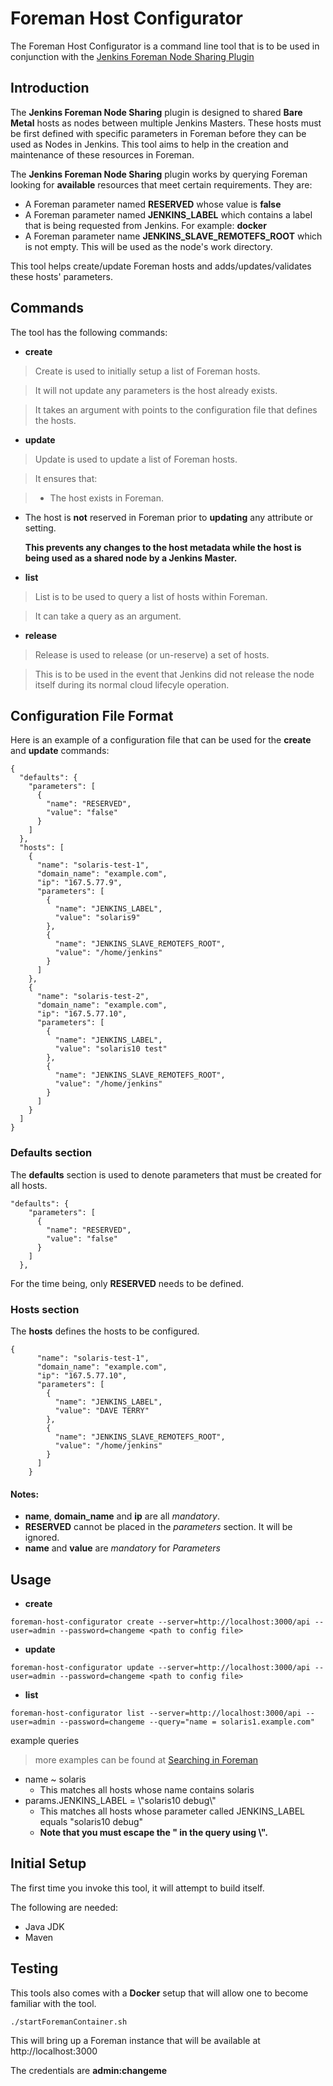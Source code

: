 # Foreman Host Configurator

The Foreman Host Configurator is a command line tool that is to be used in conjunction with the [Jenkins Foreman Node Sharing Plugin](https://wiki.jenkins-ci.org/display/JENKINS/Foreman+Node+Sharing+Plugin)

## Introduction

The **Jenkins Foreman Node Sharing** plugin is designed to shared **Bare Metal** hosts as nodes between multiple Jenkins Masters. These hosts must be first defined with specific parameters in Foreman before they can be used as Nodes in Jenkins. This tool aims to help in the creation and maintenance of these resources in Foreman.

The **Jenkins Foreman Node Sharing** plugin works by querying Foreman looking for **available** resources that meet certain requirements. They are:

- A Foreman parameter named **RESERVED** whose value is **false**
- A Foreman parameter named **JENKINS_LABEL** which contains a label that is being requested from Jenkins. For example: **docker**
- A Foreman parameter name **JENKINS_SLAVE_REMOTEFS_ROOT** which is not empty. This will be used as the node's work directory.

This tool helps create/update Foreman hosts and adds/updates/validates these hosts' parameters.

## Commands

The tool has the following commands:

- **create**

> Create is used to initially setup a list of Foreman hosts.

> It will not update any parameters is the host already exists.

> It takes an argument with points to the configuration file that defines the hosts.

- **update**

> Update is used to update a list of Foreman hosts.

> It ensures that:

> - The host exists in Foreman.
- The host is **not** reserved in Foreman prior to **updating** any attribute or setting.

  **__This prevents any changes to the host metadata while the host is being used as a shared node by a Jenkins Master.__**

- **list**

> List is to be used to query a list of hosts within Foreman.

> It can take a query as an argument.

- **release**

> Release is used to release (or un-reserve) a set of hosts.

> This is to be used in the event that Jenkins did not release the node itself during its normal cloud lifecyle operation.

## Configuration File Format

Here is an example of a configuration file that can be used for the **create** and **update** commands:

```
{
  "defaults": {
    "parameters": [
      {
        "name": "RESERVED",
        "value": "false"
      }
    ]
  },
  "hosts": [
    {
      "name": "solaris-test-1",
      "domain_name": "example.com",
      "ip": "167.5.77.9",
      "parameters": [
        {
          "name": "JENKINS_LABEL",
          "value": "solaris9"
        },
        {
          "name": "JENKINS_SLAVE_REMOTEFS_ROOT",
          "value": "/home/jenkins"
        }
      ]
    },
    {
      "name": "solaris-test-2",
      "domain_name": "example.com",
      "ip": "167.5.77.10",
      "parameters": [
        {
          "name": "JENKINS_LABEL",
          "value": "solaris10 test"
        },
        {
          "name": "JENKINS_SLAVE_REMOTEFS_ROOT",
          "value": "/home/jenkins"
        }
      ]
    }
  ]
}
```

### Defaults section

The **defaults** section is used to denote parameters that must be created for all hosts.

```
"defaults": {
    "parameters": [
      {
        "name": "RESERVED",
        "value": "false"
      }
    ]
  },
```

For the time being, only **RESERVED** needs to be defined.

### Hosts section

The **hosts** defines the hosts to be configured.

```
{
      "name": "solaris-test-1",
      "domain_name": "example.com",
      "ip": "167.5.77.10",
      "parameters": [
        {
          "name": "JENKINS_LABEL",
          "value": "DAVE TERRY"
        },
        {
          "name": "JENKINS_SLAVE_REMOTEFS_ROOT",
          "value": "/home/jenkins"
        }
      ]
    }
```

#### Notes:

* **name**, **domain_name** and **ip** are all _mandatory_.
* **RESERVED** cannot be placed in the *parameters* section. It will be ignored.
* **name** and **value** are *mandatory* for *Parameters*

## Usage

* **create**

```
foreman-host-configurator create --server=http://localhost:3000/api --user=admin --password=changeme <path to config file>
```

* **update**

```
foreman-host-configurator update --server=http://localhost:3000/api --user=admin --password=changeme <path to config file>
```

* **list**

```
foreman-host-configurator list --server=http://localhost:3000/api --user=admin --password=changeme --query="name = solaris1.example.com"
```

example queries

> more examples can be found at [Searching in Foreman](https://theforeman.org/manuals/1.14/index.html#4.1.5Searching)

- name ~ solaris
  - This matches all hosts whose name contains solaris
- params.JENKINS_LABEL = \\"solaris10 debug\\"
  - This matches all hosts whose parameter called JENKINS_LABEL equals "solaris10 debug"
  - **Note that you must escape the \" in the query using \\".**

## Initial Setup

The first time you invoke this tool, it will attempt to build itself. 

The following are needed:

- Java JDK
- Maven

## Testing

This tools also comes with a **Docker** setup that will allow one to become familiar with the tool.

```
./startForemanContainer.sh
```

This will bring up a Foreman instance that will be available at http://localhost:3000

The credentials are **admin:changeme**
